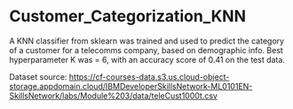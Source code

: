 # Customer_Categorization_KNN
A KNN classifier from sklearn was trained and used to predict the category of a customer for a telecomms company, based on demographic info. Best hyperparameter K was = 6, with an accuracy score of 0.41 on the test data. 

Dataset source: https://cf-courses-data.s3.us.cloud-object-storage.appdomain.cloud/IBMDeveloperSkillsNetwork-ML0101EN-SkillsNetwork/labs/Module%203/data/teleCust1000t.csv
